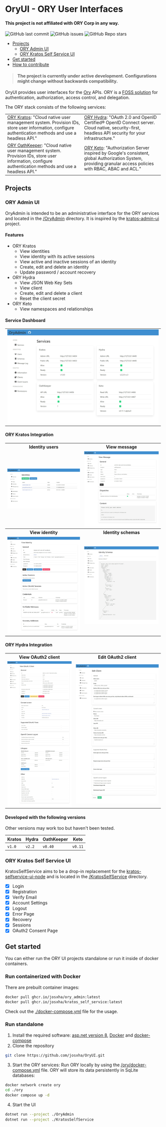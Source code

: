 ﻿# OryUI - ORY User Interfaces

#### This project is not affiliated with ORY Corp in any way.

![GitHub last commit](https://img.shields.io/github/last-commit/josxha/Oryon)
![GitHub issues](https://img.shields.io/github/issues/josxha/Oryon)
![GitHub Repo stars](https://img.shields.io/github/stars/josxha/Oryon?style=social)

- [Projects](#projects)
    - [ORY Admin UI](#ory-admin-ui)
    - [ORY Kratos Self Service UI](#ory-kratos-self-service-ui)
- [Get started](#get-started)
- [How to contribute](#how-to-contribute)

> #### The project is currently under active development. Configurations might change without backwards compatibility.

OryUI provides user interfaces for the [Ory](https://www.ory.sh/) APIs. ORY is a
[FOSS solution](https://www.ory.sh/open-source/) for authentication, authorization, access control, and delegation.

The ORY stack consists of the following services:

<table>
<tr>
<td>
<a target="_blank" href="https://www.ory.sh/kratos/">ORY Kratos</a>: "Cloud native user management system. Provision IDs, store user 
information, configure authentication methods and use a headless API."
</td>
<td>
<a target="_blank" href="https://www.ory.sh/hydra/">ORY Hydra</a>: "OAuth 2.0 and OpenID Certified® OpenID Connect server. Cloud native, 
security-first, headless API security for your infrastructure."
</td>
</tr>
<tr>
<td>
<a target="_blank" href="https://www.ory.sh/oathkeeper/">ORY OathKeeper</a>: "Cloud native user management system. Provision IDs, store 
user information, configure authentication methods and use a headless API."
</td>
<td>
<a target="_blank" href="https://www.ory.sh/keto/">ORY Keto</a>: "Authorization Server inspired by Google's consistent, global 
Authorization System, providing granular access policies with RBAC, ABAC and ACL."
</td>
</tr>
</table>

## Projects

### ORY Admin UI

OryAdmin is intended to be an administrative interface for the ORY services and located in the
[/OryAdmin](/OryAdmin) directory. It is inspired by the [kratos-admin-ui](https://github.com/dfoxg/kratos-admin-ui)
project.

#### Features

- ORY Kratos
    - View identities
    - View identity with its active sessions
    - View active and inactive sessions of an identity
    - Create, edit and delete an identity
    - Update password / account recovery
- ORY Hydra
    - View JSON Web Key Sets
    - View client
    - Create, edit and delete a client
    - Reset the client secret
- ORY Keto
    - View namespaces and relationships

#### Service Dashboard

<table>
<tr>
<td><img src="images/OryAdmin/Services.jpeg"></td>
</tr>
</table>

#### ORY Kratos Integration

<table>
<tr>
<th>Identity users</th>
<th>View message</th>
</tr>
<tr>
<td><img src="images/OryAdmin/Identities.jpeg" /></td>
<td><img src="images/OryAdmin/IdentitiesMessages.jpeg" /></td>
</tr>
<tr>
<th>View identity</th>
<th>Identity schemas</th>
</tr>
<tr>
<td><img src="images/OryAdmin/IdentitiesUser.jpeg" /></td>
<td><img src="images/OryAdmin/IdentitiesSchemas.jpeg" /></td>
</tr>
</table>

#### ORY Hydra Integration

<table>
<tr>
<th>View OAuth2 client</th>
<th>Edit OAuth2 client</th>
</tr>
<tr>
<td><img src="images/OryAdmin/OAuth2Client.jpeg" /></td>
<td><img src="images/OryAdmin/OAuth2ClientEdit.jpeg" /></td>
</tr>
</table>

#### Developed with the following versions

Other versions may work too but haven't been tested.

| Kratos | Hydra  | OathKeeper | Keto    |
|--------|--------|------------|---------|
| `v1.0` | `v2.2` | `v0.40`    | `v0.11` |

### ORY Kratos Self Service UI

KratosSelfService aims to be a drop-in replacement for
the [kratos-selfservice-ui-node](https://github.com/ory/kratos-selfservice-ui-node) and is located in
the [/KratosSelfService](/KratosSelfService) directory.

- [x] Login
- [x] Registration
- [x] Verify Email
- [x] Account Settings
- [x] Logout
- [x] Error Page
- [x] Recovery
- [x] Sessions
- [x] OAuth2 Consent Page

## Get started

You can either run the ORY UI projects standalone or run it inside of docker containers.

### Run containerized with Docker
There are prebuilt container images:
```bash
docker pull ghcr.io/josxha/ory_admin:latest
docker pull ghcr.io/josxha/kratos_self_service:latest
```

Check out the [./docker-compose.yml](https://github.com/josxha/OryUI/blob/main/docker-compose.yml) file for the usage.

### Run standalone

1. Install the required software: [asp.net version 8](https://learn.microsoft.com/de-de/dotnet/core/install/windows), [Docker](https://docs.docker.com/engine/install/) and [docker-compose](https://docs.docker.com/compose/install/)
2. Clone the repository

```bash
git clone https://github.com/josxha/OryUI.git
```
3. Start the ORY services: Run ORY locally by using the [/ory/docker-compose.yml](ory/docker-compose.yml) file. ORY will store its data
persistently in SqLite databases:

```bash
docker network create ory
cd ./ory
docker compose up -d 
```

4. Start the UI

```bash
dotnet run --project ./OryAdmin
dotnet run --project ./KratosSelfService
```
